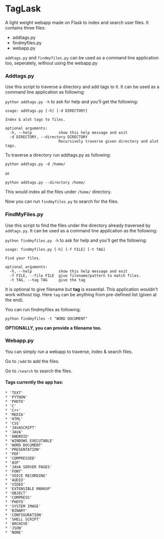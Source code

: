 # TagLask
A light weight webapp made on Flask to index and search user files. It contains three files:

- addtags.py
- findmyfiles.py
- webapp.py

`addtags.py` and `findmyfiles.py` can be used as a command line application too, seperately, without using the webapp.py

### Addtags.py
Use this script to traverse a directory and add tags to it. It can be used as a command line application as following:

`python addtags.py -h` to ask for help and you'll get the following:

```
usage: addtags.py [-h] [-d DIRECTORY]

Index & alot tags to files.

optional arguments:
  -h, --help            show this help message and exit
  -d DIRECTORY, --directory DIRECTORY
                        Recursively traverse given directory and alot tags.
```

To traverse a directory run addtags.py as following:

`python addtags.py -d /home/`

or

`python addtags.py --directory /home/`

This would index all the files under `/home/` directory.

Now you can run `findmyfiles.py` to search for the files.

### FindMyFiles.py

Use this script to find the files under the directory already traversed by `addtags.py`. It can be used as a command 
line application as the following:

`python findmyfiles.py -h` to ask for help and you'll get the following:

```
usage: findmyfiles.py [-h] [-f FILE] [-t TAG]

Find your files.

optional arguments:
  -h, --help            show this help message and exit
  -f FILE, --file FILE  give filename/pattern to match files.
  -t TAG, --tag TAG     give the tag
```

It is optional to give filename but **tag** is essential. This application wouldn't work without *tag*.
Here `tag` can be anything from pre-defined list (given at the end).

You can run findmyfiles as following:

`python findmyfiles -t "WORD DOCUMENT"`

**OPTIONALLY, you can provide a filename too.**

### Webapp.py

You can simply run a webapp to traverse, index & search files.

Go to `/add` to add the files.

Go to `/search` to search the files.

#### Tags currently the app has:

```
* 'TEXT' 
* 'PYTHON' 
* 'PHOTO' 
* 'C' 
* 'C++' 
* 'MEDIA' 
* 'HTML' 
* 'CSS' 
* 'JAVASCRIPT'
* 'JAVA' 
* 'ANDROID' 
* 'WINDOWS EXECUTABLE'
* 'WORD DOCUMENT' 
* 'PRESENTATION'
* 'PDF'
* 'COMPRESSED'
* 'ASP'
* 'JAVA SERVER PAGES'
* 'FONT'
* 'VOICE RECORDING'
* 'AUDIO'
* 'VIDEO'
* 'EXTENSIBLE MARKUP'
* 'OBJECT'
* 'COMPRESS'
* 'PHOTO'
* 'SYSTEM IMAGE'
* 'BINARY'
* 'CONFIGURATION'
* 'SHELL SCRIPT'
* 'ARCHIVE'
* 'JSON'
* 'NONE'
```

